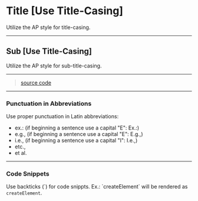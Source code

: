 # Title [Use Title-Casing]

Utilize the AP style for title-casing.

---


## Sub [Use Title-Casing] 

Utilize the AP style for sub-title-casing.

---


> [source code](https://jsfiddle.net/bvpe4j39/#height=600)


---


### Punctuation in Abbreviations

Use proper punctuation in Latin abbreviations:

* ex.:  (if beginning a sentence use a capital "E": Ex.:)
* e.g., (if beginning a sentence use a capital "E": E.g.,)
* i.e., (if beginning a sentence use a capital "I": I.e.,)
* etc.,
* et al.

---


### Code Snippets

Use backticks (&#96;) for code snippts. Ex.: &#96;createElement&#96; will be rendered as `createElement`.